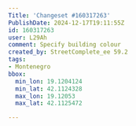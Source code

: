 ```yaml
---
Title: 'Changeset #160317263'
PublishDate: 2024-12-17T19:11:55Z
id: 160317263
user: L29Ah
comment: Specify building colour
created_by: StreetComplete_ee 59.2
tags:
- Montenegro
bbox:
  min_lon: 19.1204124
  min_lat: 42.1124328
  max_lon: 19.12053
  max_lat: 42.1125472

---
```


